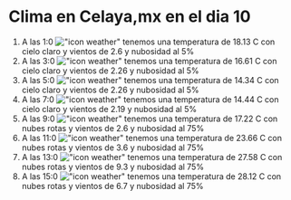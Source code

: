 # Clima en Celaya,mx en el dia 10

1. A las 1:0 !["icon weather"](http://openweathermap.org/img/w/01n.png) tenemos una temperatura de 18.13 C con cielo claro y  vientos de 2.6 y nubosidad al 5%
1. A las 3:0 !["icon weather"](http://openweathermap.org/img/w/01n.png) tenemos una temperatura de 16.61 C con cielo claro y  vientos de 2.26 y nubosidad al 5%
1. A las 5:0 !["icon weather"](http://openweathermap.org/img/w/01n.png) tenemos una temperatura de 14.34 C con cielo claro y  vientos de 2.26 y nubosidad al 5%
1. A las 7:0 !["icon weather"](http://openweathermap.org/img/w/01n.png) tenemos una temperatura de 14.44 C con cielo claro y  vientos de 2.19 y nubosidad al 5%
1. A las 9:0 !["icon weather"](http://openweathermap.org/img/w/04d.png) tenemos una temperatura de 17.22 C con nubes rotas y  vientos de 2.6 y nubosidad al 75%
1. A las 11:0 !["icon weather"](http://openweathermap.org/img/w/04d.png) tenemos una temperatura de 23.66 C con nubes rotas y  vientos de 3.6 y nubosidad al 75%
1. A las 13:0 !["icon weather"](http://openweathermap.org/img/w/04d.png) tenemos una temperatura de 27.58 C con nubes rotas y  vientos de 9.3 y nubosidad al 75%
1. A las 15:0 !["icon weather"](http://openweathermap.org/img/w/04d.png) tenemos una temperatura de 28.12 C con nubes rotas y  vientos de 6.7 y nubosidad al 75%

